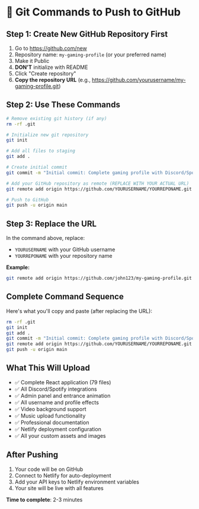 # 🚀 Git Commands to Push to GitHub

## Step 1: Create New GitHub Repository First
1. Go to https://github.com/new
2. Repository name: `my-gaming-profile` (or your preferred name)
3. Make it Public
4. **DON'T** initialize with README
5. Click "Create repository"
6. **Copy the repository URL** (e.g., https://github.com/yourusername/my-gaming-profile.git)

## Step 2: Use These Commands

```bash
# Remove existing git history (if any)
rm -rf .git

# Initialize new git repository
git init

# Add all files to staging
git add .

# Create initial commit
git commit -m "Initial commit: Complete gaming profile with Discord/Spotify integration"

# Add your GitHub repository as remote (REPLACE WITH YOUR ACTUAL URL)
git remote add origin https://github.com/YOURUSERNAME/YOURREPONAME.git

# Push to GitHub
git push -u origin main
```

## Step 3: Replace the URL
In the command above, replace:
- `YOURUSERNAME` with your GitHub username
- `YOURREPONAME` with your repository name

**Example:**
```bash
git remote add origin https://github.com/john123/my-gaming-profile.git
```

## Complete Command Sequence
Here's what you'll copy and paste (after replacing the URL):

```bash
rm -rf .git
git init
git add .
git commit -m "Initial commit: Complete gaming profile with Discord/Spotify integration"
git remote add origin https://github.com/YOURUSERNAME/YOURREPONAME.git
git push -u origin main
```

## What This Will Upload
- ✅ Complete React application (79 files)
- ✅ All Discord/Spotify integrations
- ✅ Admin panel and entrance animation
- ✅ All username and profile effects
- ✅ Video background support
- ✅ Music upload functionality
- ✅ Professional documentation
- ✅ Netlify deployment configuration
- ✅ All your custom assets and images

## After Pushing
1. Your code will be on GitHub
2. Connect to Netlify for auto-deployment
3. Add your API keys to Netlify environment variables
4. Your site will be live with all features

**Time to complete**: 2-3 minutes